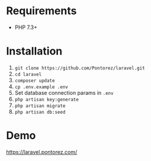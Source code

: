 # Requirements

- PHP 7.3+

# Installation

1. ```git clone https://github.com/Pontorez/laravel.git```
2. ```cd laravel```
3. ```composer update```
4. ```cp .env.example .env```
5. Set database connection params in ```.env```
6. ```php artisan key:generate```
7. ```php artisan migrate```
8. ```php artisan db:seed```

# Demo

https://laravel.pontorez.com/
